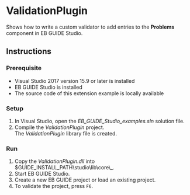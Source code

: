﻿# ValidationPlugin

Shows how to write a custom validator to add entries to the **Problems** component in EB GUIDE Studio.

## Instructions

### Prerequisite

* Visual Studio 2017 version 15.9 or later is installed
* EB GUIDE Studio is installed
* The source code of this extension example is locally available

### Setup

1. In Visual Studio, open the _EB\_GUIDE\_Studio\_examples.sln_ solution file. 
2. Compile the _ValidationPlugin_ project.\
The _ValidationPlugin_ library file is created.

### Run

1. Copy the _ValidationPlugin.dll_ into $GUIDE_INSTALL_PATH\\studio\\lib\\core\\_.
2. Start EB GUIDE Studio.
3. Create a new EB GUIDE project or load an existing project.
4. To validate the project, press ``F6``.
